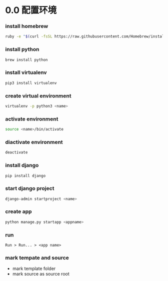 # 0.0 配置环境

### install homebrew
```bash
ruby -e "$(curl -fsSL https://raw.githubusercontent.com/Homebrew/install/master/install)"
```

### install python
```bash
brew install python
```

### install virtualenv
```bash
pip3 install virtualenv
```

### create virtual environment
```bash
virtualenv -p python3 <name>
```

### activate environment
```bash
source <name>/bin/activate
```

### diactivate environment
```bash
deactivate
```

### install django
```bash
pip install django
```
### start django project
```bash
django-admin startproject <name>
```

### create app
```bash
python manage.py startapp <appname>
```

### run 
```
Run > Run... > <app name>
```

### mark tempate and source
* mark template folder 
* mark source as source root
